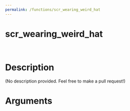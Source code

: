 ```yaml
---
permalink: /functions/scr_wearing_weird_hat
---
```

# scr_wearing_weird_hat  
&nbsp;  
# Description  
(No description provided. Feel free to make a pull request!) 
&nbsp;  
# Arguments


